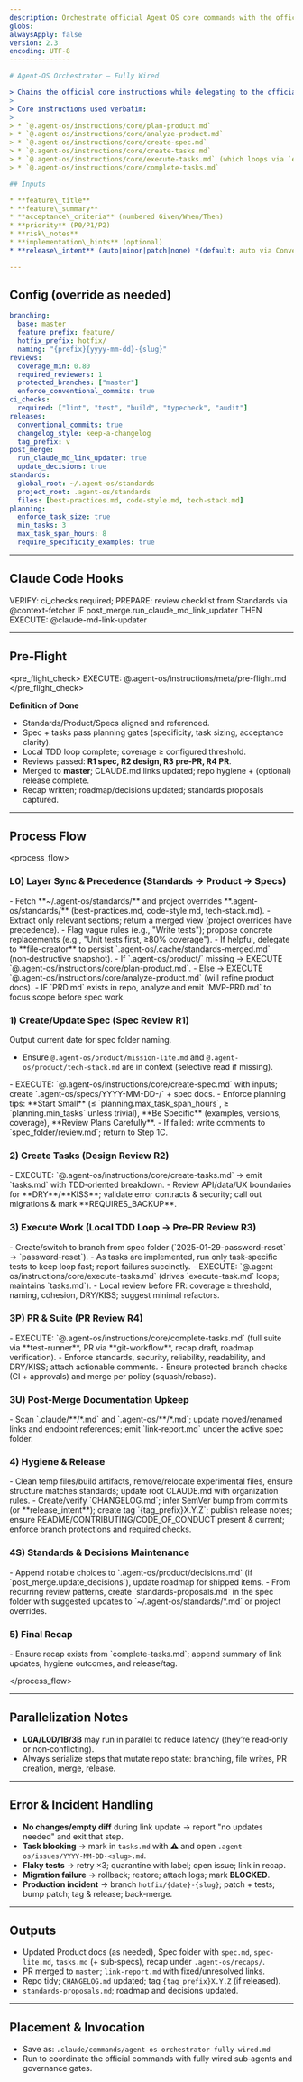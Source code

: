```yaml
---
description: Orchestrate official Agent OS core commands with the official Claude Code sub‑agents wired in (parallelizable where safe). Includes Layer 1–3 alignment, multi‑stage reviews, branch→PR lifecycle, post‑merge CLAUDE.md link updates, repo hygiene, and semantic releases.
globs:
alwaysApply: false
version: 2.3
encoding: UTF-8
---------------

# Agent‑OS Orchestrator — Fully Wired

> Chains the official core instructions while delegating to the official sub‑agents: **context-fetcher, date-checker, file-creator, git-workflow, git-repo-manager, prd-version-strategist, project-file-organizer, project-manager, senior-code-reviewer, test-runner, claude-md-link-updater**.
>
> Core instructions used verbatim:
>
> * `@.agent-os/instructions/core/plan-product.md`
> * `@.agent-os/instructions/core/analyze-product.md`
> * `@.agent-os/instructions/core/create-spec.md`
> * `@.agent-os/instructions/core/create-tasks.md`
> * `@.agent-os/instructions/core/execute-tasks.md` (which loops via `execute-task.md`)
> * `@.agent-os/instructions/core/complete-tasks.md`

## Inputs

* **feature\_title**
* **feature\_summary**
* **acceptance\_criteria** (numbered Given/When/Then)
* **priority** (P0/P1/P2)
* **risk\_notes**
* **implementation\_hints** (optional)
* **release\_intent** (auto|minor|patch|none) *(default: auto via Conventional Commits)*

---
```


## Config (override as needed)

```yaml
branching:
  base: master
  feature_prefix: feature/
  hotfix_prefix: hotfix/
  naming: "{prefix}{yyyy-mm-dd}-{slug}"
reviews:
  coverage_min: 0.80
  required_reviewers: 1
  protected_branches: ["master"]
  enforce_conventional_commits: true
ci_checks:
  required: ["lint", "test", "build", "typecheck", "audit"]
releases:
  conventional_commits: true
  changelog_style: keep-a-changelog
  tag_prefix: v
post_merge:
  run_claude_md_link_updater: true
  update_decisions: true
standards:
  global_root: ~/.agent-os/standards
  project_root: .agent-os/standards
  files: [best-practices.md, code-style.md, tech-stack.md]
planning:
  enforce_task_size: true
  min_tasks: 3
  max_task_span_hours: 8
  require_specificity_examples: true
```

---

## Claude Code Hooks

<hooks>
  <on event="pr_opened">VERIFY: ci_checks.required; PREPARE: review checklist from Standards via @context-fetcher</on>
  <on event="pr_merged">IF post_merge.run_claude_md_link_updater THEN EXECUTE: @claude-md-link-updater</on>
</hooks>

---

## Pre‑Flight

\<pre\_flight\_check>
EXECUTE: @.agent-os/instructions/meta/pre-flight.md
\</pre\_flight\_check>

**Definition of Done**

* Standards/Product/Specs aligned and referenced.
* Spec + tasks pass planning gates (specificity, task sizing, acceptance clarity).
* Local TDD loop complete; coverage ≥ configured threshold.
* Reviews passed: **R1 spec, R2 design, R3 pre‑PR, R4 PR**.
* Merged to **master**; CLAUDE.md links updated; repo hygiene + (optional) release complete.
* Recap written; roadmap/decisions updated; standards proposals captured.

---

## Process Flow

\<process\_flow>

### L0) Layer Sync & Precedence (Standards → Product → Specs)

<step number="L0A" subagent="context-fetcher" name="load-standards" parallelizable="true">
- Fetch **~/.agent-os/standards/** and project overrides **.agent-os/standards/** (best-practices.md, code-style.md, tech-stack.md).
- Extract only relevant sections; return a merged view (project overrides have precedence).
</step>
<step number="L0B" subagent="project-manager" name="standards-specificity-check">
- Flag vague rules (e.g., "Write tests"); propose concrete replacements (e.g., "Unit tests first, ≥80% coverage").
- If helpful, delegate to **file-creator** to persist `.agent-os/.cache/standards-merged.md` (non‑destructive snapshot).
</step>
<step number="L0C" subagent="context-fetcher" name="check-product-layer">
- If `.agent-os/product/` missing → EXECUTE `@.agent-os/instructions/core/plan-product.md`.
- Else → EXECUTE `@.agent-os/instructions/core/analyze-product.md` (will refine product docs).
</step>
<step number="L0D" subagent="prd-version-strategist" name="optional-prd-slimming" parallelizable="true">
- IF `PRD.md` exists in repo, analyze and emit `MVP-PRD.md` to focus scope before spec work.
</step>

### 1) Create/Update Spec (Spec Review R1)

<step number="1A" subagent="date-checker" name="determine-date">Output current date for spec folder naming.</step> <step number="1B" subagent="context-fetcher" name="prime-context" parallelizable="true">

* Ensure `@.agent-os/product/mission-lite.md` and `@.agent-os/product/tech-stack.md` are in context (selective read if missing).

  </step>

<step number="1C" subagent="file-creator" name="run-create-spec">
- EXECUTE: `@.agent-os/instructions/core/create-spec.md` with inputs; create `.agent-os/specs/YYYY-MM-DD-<slug>/` + spec docs.
</step>
<step number="1R" subagent="project-manager" name="spec-quality-gate">
- Enforce planning tips: **Start Small** (≤ `planning.max_task_span_hours`, ≥ `planning.min_tasks` unless trivial), **Be Specific** (examples, versions, coverage), **Review Plans Carefully**.
- If failed: write comments to `spec_folder/review.md`; return to Step 1C.
</step>

### 2) Create Tasks (Design Review R2)

<step number="2A" subagent="file-creator" name="run-create-tasks">
- EXECUTE: `@.agent-os/instructions/core/create-tasks.md` → emit `tasks.md` with TDD‑oriented breakdown.
</step>
<step number="2R" subagent="senior-code-reviewer" name="design-review">
- Review API/data/UX boundaries for **DRY**/**KISS**; validate error contracts & security; call out migrations & mark **REQUIRES_BACKUP**.
</step>

### 3) Execute Work (Local TDD Loop → Pre‑PR Review R3)

<step number="3A" subagent="git-workflow" name="branch-setup">
- Create/switch to branch from spec folder (`2025-01-29-password-reset` → `password-reset`).
</step>
<step number="3B" subagent="test-runner" name="focused-tests" parallelizable="true">
- As tasks are implemented, run only task‑specific tests to keep loop fast; report failures succinctly.
</step>
<step number="3C" subagent="project-manager" name="execute-tasks">
- EXECUTE: `@.agent-os/instructions/core/execute-tasks.md` (drives `execute-task.md` loops; maintains `tasks.md`).
</step>
<step number="3R" subagent="senior-code-reviewer" name="pre-pr-review">
- Local review before PR: coverage ≥ threshold, naming, cohesion, DRY/KISS; suggest minimal refactors.
</step>

### 3P) PR & Suite (PR Review R4)

<step number="3P1" subagent="project-manager" name="complete-tasks">
- EXECUTE: `@.agent-os/instructions/core/complete-tasks.md` (full suite via **test-runner**, PR via **git-workflow**, recap draft, roadmap verification).
</step>
<step number="3P2" subagent="senior-code-reviewer" name="pr-review">
- Enforce standards, security, reliability, readability, and DRY/KISS; attach actionable comments.
</step>
<step number="3P3" subagent="git-workflow" name="merge-to-master">
- Ensure protected branch checks (CI + approvals) and merge per policy (squash/rebase).
</step>

### 3U) Post‑Merge Documentation Upkeep

<step number="3U" subagent="claude-md-link-updater" name="update-claude-md-links">
- Scan `.claude/**/*.md` and `.agent-os/**/*.md`; update moved/renamed links and endpoint references; emit `link-report.md` under the active spec folder.
</step>

### 4) Hygiene & Release

<step number="4H1" subagent="project-file-organizer" name="repo-tidy">
- Clean temp files/build artifacts, remove/relocate experimental files, ensure structure matches standards; update root CLAUDE.md with organization rules.
</step>
<step number="4H2" subagent="git-repo-manager" name="release-and-docs">
- Create/verify `CHANGELOG.md`; infer SemVer bump from commits (or **release_intent**); create tag `{tag_prefix}X.Y.Z`; publish release notes; ensure README/CONTRIBUTING/CODE_OF_CONDUCT present & current; enforce branch protections and required checks.
</step>

### 4S) Standards & Decisions Maintenance

<step number="4S1" subagent="project-manager" name="decisions-roadmap-maintenance">
- Append notable choices to `.agent-os/product/decisions.md` (if `post_merge.update_decisions`), update roadmap for shipped items.
</step>
<step number="4S2" subagent="project-manager" name="standards-proposals">
- From recurring review patterns, create `standards-proposals.md` in the spec folder with suggested updates to `~/.agent-os/standards/*.md` or project overrides.
</step>

### 5) Final Recap

<step number="5" subagent="project-manager" name="recap">
- Ensure recap exists from `complete-tasks.md`; append summary of link updates, hygiene outcomes, and release/tag.
</step>

\</process\_flow>

---

## Parallelization Notes

* **L0A/L0D/1B/3B** may run in parallel to reduce latency (they’re read‑only or non‑conflicting).
* Always serialize steps that mutate repo state: branching, file writes, PR creation, merge, release.

---

## Error & Incident Handling

* **No changes/empty diff** during link update → report "no updates needed" and exit that step.
* **Task blocking** → mark in `tasks.md` with ⚠️ and open `.agent-os/issues/YYYY-MM-DD-<slug>.md`.
* **Flaky tests** → retry ×3; quarantine with label; open issue; link in recap.
* **Migration failure** → rollback; restore; attach logs; mark **BLOCKED**.
* **Production incident** → branch `hotfix/{date}-{slug}`; patch + tests; bump patch; tag & release; back‑merge.

---

## Outputs

* Updated Product docs (as needed), Spec folder with `spec.md`, `spec-lite.md`, `tasks.md` (+ sub‑specs), recap under `.agent-os/recaps/`.
* PR merged to `master`; `link-report.md` with fixed/unresolved links.
* Repo tidy; `CHANGELOG.md` updated; tag `{tag_prefix}X.Y.Z` (if released).
* `standards-proposals.md`; roadmap and decisions updated.

---

## Placement & Invocation

* Save as: `.claude/commands/agent-os-orchestrator-fully-wired.md`
* Run to coordinate the official commands with fully wired sub‑agents and governance gates.
